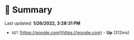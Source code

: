 # 📖 Summary
Last updated: **1/26/2022, 3:28:31 PM**

- `GET` [https://google.com](https://google.com) - **Up** (312ms)
